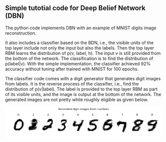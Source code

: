## Simple tutotial code for Deep Belief Network (DBN)

The python code implements DBN with an example of MNIST digits image reconstruction.

It also includes a classifier based on the BDN, i.e., the visible units of the top layer include not only the input but also the labels. Then the top layer RBM learns the 
distribution of p(v, label, h). 
The input v is still provided from the bottom of the network. 
The classification is to find the distribution of p(label|v). 
With the simple implementation, the classifier achieved 92% accuracy without tuning after trained with MNIST for 100 epochs. 

The classifier code comes with a digit generator that generates digit images from labels. 
It is the reverse process of the classifier, i.e., find the distribution of p(v|label). 
The label is provided to the top layer RBM as part of its visible units, and the image is output at the bottom of the network. 
The generated images are not pretty while roughly eligible as given below.

<img src="trained_models/Unknown.png" alt="Digits">
